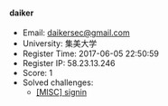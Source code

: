 #### daiker  

* Email: daikersec@gmail.com  
* University: 集美大学  
* Register Time: 2017-06-05 22:50:59  
* Register IP: 58.23.13.246  
* Score: 1  
* Solved challenges: 
  * [[MISC] signin](https://github.com/SniperOJ/Challenges/blob/master/misc/signin.json)  
